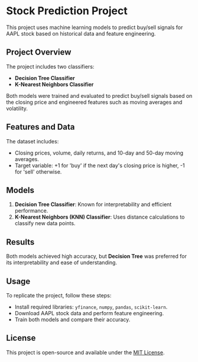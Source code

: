 # Stock Prediction Project

This project uses machine learning models to predict buy/sell signals for AAPL stock based on historical data and feature engineering.

## Project Overview

The project includes two classifiers:
- **Decision Tree Classifier**
- **K-Nearest Neighbors Classifier**

Both models were trained and evaluated to predict buy/sell signals based on the closing price and engineered features such as moving averages and volatility.

## Features and Data

The dataset includes:
- Closing prices, volume, daily returns, and 10-day and 50-day moving averages.
- Target variable: +1 for 'buy' if the next day's closing price is higher, -1 for 'sell' otherwise.

## Models

1. **Decision Tree Classifier**: Known for interpretability and efficient performance.
2. **K-Nearest Neighbors (KNN) Classifier**: Uses distance calculations to classify new data points.

## Results

Both models achieved high accuracy, but **Decision Tree** was preferred for its interpretability and ease of understanding.

## Usage

To replicate the project, follow these steps:
- Install required libraries: `yfinance`, `numpy`, `pandas`, `scikit-learn`.
- Download AAPL stock data and perform feature engineering.
- Train both models and compare their accuracy.

## License

This project is open-source and available under the [MIT License](LICENSE).
